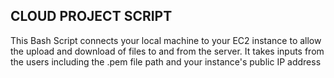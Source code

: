 **CLOUD PROJECT SCRIPT**
--
This Bash Script connects your local machine to your EC2 instance to allow the upload and download of files to and from the server.
It takes inputs from the users including the .pem file path and your instance's public IP address
